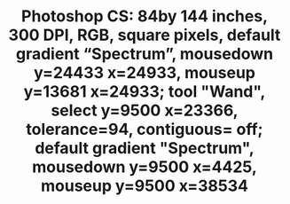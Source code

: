 ---
ee_id: '4394'
site: '1'
type: '2'
url: 2017-060-photoshop-cs-84by-144-inches-300-dpi-rgb-square-pixels-default-gra
title: 'Photoshop CS: 84by 144 inches, 300 DPI, RGB, square pixels, default gradient
  “Spectrum”, mousedown y=24433 x=24933, mouseup y=13681 x=24933; tool "Wand", select
  y=9500 x=23366, tolerance=94, contiguous= off; default gradient "Spectrum", mousedown
  y=9500 x=4425, mouseup y=9500 x=38534 '
year: '2017'
display_year: '2017'
medium: Chromogenic print
dims: 84 x 144 in
pitch: ''
ps: ''
live_url: ''
related: ''
youtube: ''
related_code: ''
imgs: photoshop-cs-2017-060-database-02-ug.jpg
subheading: ''
download: ''
add_credit: ''
commission: ''
layout: things-i-made
---